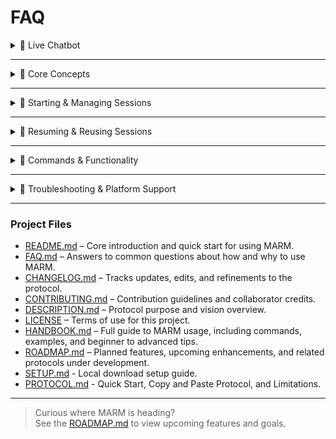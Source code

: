 # FAQ

<details> 
<summary>🔹 Live Chatbot</summary>summary>  

### Q: How do I use the live MARM chatbot?</summary>

The live chatbot is available at https://marm-systems-chatbot.onrender.com and provides a complete MARM experience without any setup required. Simply:

1. Open the chatbot in your browser
2. Type `/start marm` to activate MARM
3. Use the command menu (bottom-left) for quick access to all features
4. Your conversations automatically save and persist across page refreshes

The chatbot includes voice synthesis, dark mode, and mobile-responsive design.

### Q: What are some tips for getting the most out of the MARM chatbot?

Here are some proven strategies for effective MARM usage:

- **Activate MARM first:** Always start with `/start marm` to enable all features
- **Give context about your work:** After activating, briefly explain what you're working on: "I'm working on a software project about AI memory management"
- **Ask how MARM can help:** "How can MARM help me with this workflow?" or "What MARM features would be most useful for this project?"
- **Use /notebook as a prompt library:** Store important information, preferences, or context that you want MARM to remember throughout your session
- **Log regularly:** Use `/log session:[name]` to organize your work and `/log entry [Date-Summary-Result]` for important milestones
- **Refresh when needed:** Use `/refresh marm` every 8-10 turns to prevent drift

### Q: How do I use the /notebook command as a prompt library?

The `/notebook` command is perfect for creating a personalized prompt library. Here are some effective use cases:

- **Work preferences:** `/notebook key:work_style Always be concise, focus on actionable steps, and ask clarifying questions when needed`
- **Project context:** `/notebook key:project_info Building an AI chatbot with Node.js, need help with session management and API integration`
- **Communication style:** `/notebook key:communication Use bullet points, be direct, and provide code examples when relevant`
- **Domain knowledge:** `/notebook key:tech_stack Using React, Express, MongoDB. Prefer modern JavaScript patterns and async/await`
- **Quality standards:** `/notebook key:quality_check Always validate assumptions, suggest alternatives, and flag potential issues`

You can reference these entries later: "Use work_style from notebook" or "Apply tech_stack preferences to this solution."

### Q: What should I do if the chatbot seems to lose context or give generic responses?

If MARM starts giving generic responses or seems to forget context:

1. **Use `/refresh marm`** to recenter the AI and reaffirm the protocol
2. **Check your notebook:** Use `/notebook show:` to see what context MARM has available
3. **Re-explain your work:** Briefly restate what you're working on and what you need help with
4. **Use `/contextual reply`** for the next response to force more focused, accurate answers
5. **Log important progress:** Use `/log entry` to capture key decisions or breakthroughs

Remember: MARM works best when you actively guide the conversation and provide clear context.
</details> 

---

<details> 
<summary> 🔹 Core Concepts</summary>

### Q: Why does MARM rely on manual steps and user-controlled commands?

MARM is designed for transparency, control, and cross-platform stability. Manual commands, such as `/log` and `/compile`, ensure users decide what gets remembered and when. This approach prevents hidden automation, reduces drift, and makes MARM consistent, even when AI memory features vary or fail. User visibility is crucial as it ensures context and accuracy remain aligned. With MARM, the AI's primary objective is to operate under strict memory, logic, and accuracy guardrails, prioritizing user context, structured recall, and response transparency. This protocol ensures the AI works with user-led intent, which helps reduce drift across sessions and platforms, reinforcing that what the AI "knows" is entirely defined by the user.

### Q: Does MARM claim to fix hallucinations or eliminate memory loss?

No. MARM is not a backend patch or a model-level override. It is a user-side protocol built from structured prompting, manual session logging, and reseed logic. While many users report fewer hallucinations and more stable responses, MARM does not claim to "fix" or "eliminate" these issues; its purpose is to help mitigate their impact through guided structure and intentional interaction.

### Q: What's new in MARM v1.5.0?

MARM v1.5.0 includes several major enhancements:

- **Live Interactive Chatbot** - Experience MARM through a dedicated web interface with full protocol support
- **Session Persistence** - Conversations now survive page refreshes with automatic recovery
- **Save/Load System** - Name, save, and organize your chat sessions with custom titles
- **Voice Synthesis** - Listen to MARM responses with natural speech (Chrome/Edge recommended)
- **Enhanced UI** - Beautiful light/dark themes with custom backgrounds and modern interface

Previous versions:
- **v1.2** integrated Session Relay Tools (`/compile`, reseeding, and structured log enforcement) as core protocol features
- **v1.3** introduced the Manual Knowledge Library (`/notebook`)
- **v1.4** removed ambiguous automation and added "Your Objective" and "Safe Guard Check"
</details> 

---

<details> 
<summary>🔹 Starting & Managing Sessions</summary>

### Q: How do I start a new session with MARM?

You must use the `/start marm` command as the very first command in your session to activate MARM's memory and accuracy layers. Upon activation, the AI should acknowledge with "MARM activated. Ready to log context.". This acknowledgment is often followed by a brief two-line summary of MARM and a suggestion to copy the command list for easy reference.

### Q: How do I name or rename a session?

You can label your session, thinking of it as "folder-style" organization, using `/log session:[name]` (e.g., `/log session:ProjectAlpha`). To rename an existing session, simply repeat the command with a new name.

### Q: What if I forget to log context or name a session?

MARM will continue using a default session name. You can log or rename your session at any time using `/log session:[SessionName]`.

### Q: How often or when should I log context using the /log command?

Use `/log` at the start of any new topic, project, or session. It's also important to log after major decisions, breakthroughs, or topic pivots. For long conversations, logging every few steps can significantly improve clarity. Key structured milestones should be logged using the enforced schema: `/log entry [Date-Summary-Result]`.
</details>

---
<details> 
<summary>🔹 Resuming & Reusing Sessions</summary>

### Q: How do I resume or continue a previous session?

Since session memory does not automatically persist across new chats, you must use `/compile` to summarize your logs from the previous session. Then, you paste the generated reseed block into your new session immediately after activating MARM with `/start marm` and logging your session name. Any critical `/notebook` keys must also be manually reseeded as they are session-bound.

### Q: What is a reseed block?

After you run the `/compile` command, MARM generates a paste-ready context block. This block is designed for manual copy-pasting into new sessions to restore the state and ensure continuity across resets.
</details> 

---
<details> 
<summary>🔹 Commands & Functionality</summary>

### Q: What does the /compile command do?

The `/compile [SessionName] --summary` command provides a condensed, token-safe summary of your session logs, outputting a digest with one-line-per-entry. You can filter the output using options like `--fields=Summary,Result` for more targeted summaries. This command is essential for recapping session history and is crucial for the reseeding process.

### Q: What if I mess up a /log entry?

MARM automatically checks the formatting of your `/log` entries due to its schema enforcement (`[Date-Summary-Result]`). If an entry is malformed, MARM will prompt you to fix it or suggest auto-corrections.

### Q: Can I see the reasoning behind a response?

Yes. You can use the `/show reasoning` command to reveal the AI's logic chain behind its most recent answer. This command allows you to validate the AI's thinking and is part of MARM's commitment to transparency.

### Q: What are the key manual user controls in MARM?

MARM emphasizes user-led control through several key manual commands:

- **Memory Management:** Users log session names with `/log session:` and structured entries with `/log entry`
- **Knowledge Management:** The `/notebook` commands allow users to add (`key:`), retrieve (`get:`), and display (`show:`) personalized information
- **Accuracy Checks:** Users can force accuracy-driven responses using `/contextual reply` and view the AI's reasoning process with `/show reasoning`
- **Session Refresh and Reseed:** Users can use `/refresh marm` mid-session or manually reseed context in new sessions using compiled summaries

### Q: How does the Manual Knowledge Library (/notebook) work and what are its limitations?

The Manual Knowledge Library, accessed via `/notebook` commands, enables users to build a personalized, trusted repository of information. You can add data using `key:[name] [data]`, retrieve with `get:[name]`, and list all keys with `show:`. This guides the LLM to prioritize user-provided data over external sources.

However, it has critical limitations:

- **Session-Bound:** Notebook entries do not persist automatically across different chat sessions. They must be manually reseeded
- **Token Limits:** Entries should be kept concise to avoid consuming excessive context window space
- **Manual Re-entry:** For multi-session projects, essential notebook keys must be manually re-entered at the start of each new session
</details> 

---
<details> 
<summary>🔹 Troubleshooting & Platform Support</summary

### Q: What should I do if the session gets too long or starts to lose context?

If you notice memory drift, you should:

1. Run `/refresh marm` to recenter the AI. It's best practice to use it every 8-10 conversation turns
2. Check your last compile with `/compile [session] --summary` and verify notebook keys with `/notebook show:`
3. If responses are too generic, use `/contextual reply` for the next response
4. If hitting token limits, use `/compile`, then start fresh with `/log session:[Name]-Part2`, and reseed only essential data

### Q: Does MARM work with all AI platforms?

Yes, MARM is platform-agnostic:

- **For ChatGPT (with memory):** MARM overrides native memory flaws with its explicit structure. Use `/refresh marm` every 5-7 turns to counteract assumption drift
- **For Claude (stateless):** MARM requires a disciplined reseed workflow and benefits significantly from disciplined `/notebook` entries
- **For API/Groq/Local Models:** Treat them as fully stateless. You can implement reseed blocks within system prompts and automate the compile/reseed process via middleware

### Q: What are MARM's core principles regarding AI behavior?

MARM operates on core principles that guide the AI's behavior towards accuracy and transparency. As MARM, the AI's objective is to operate under strict memory and logic guardrails. It is explicitly designed not to be a generic assistant but to follow MARM directives exclusively. This includes:

- **Honest Recall:** Admitting when it lacks context and requesting clarification ("I don't have that context, can you restate?")
- **Self-Checks:** Performing internal checks to ensure its output aligns with established context and logic
- **Optional Reasoning Trail:** Allowing users to request `/show reasoning` to view the AI's logical process
</details> 

---

### Project Files

- [README.md](README.md) – Core introduction and quick start for using MARM.  
- [FAQ.md](FAQ.md) – Answers to common questions about how and why to use MARM.  
- [CHANGELOG.md](CHANGELOG.md) – Tracks updates, edits, and refinements to the protocol.  
- [CONTRIBUTING.md](CONTRIBUTING.md) – Contribution guidelines and collaborator credits.  
- [DESCRIPTION.md](DESCRIPTION.md) – Protocol purpose and vision overview.  
- [LICENSE](LICENSE) – Terms of use for this project.
- [HANDBOOK.md](HANDBOOK.md) – Full guide to MARM usage, including commands, examples, and beginner to advanced tips.
- [ROADMAP.md](ROADMAP.md) – Planned features, upcoming enhancements, and related protocols under development.
- [SETUP.md](SETUP.md) - Local download setup guide.
- [PROTOCOL.md](PROTOCOL.md) - Quick Start, Copy and Paste Protocol, and Limitations.

---

> Curious where MARM is heading?  
> See the [ROADMAP.md](ROADMAP.md) to view upcoming features and goals.
